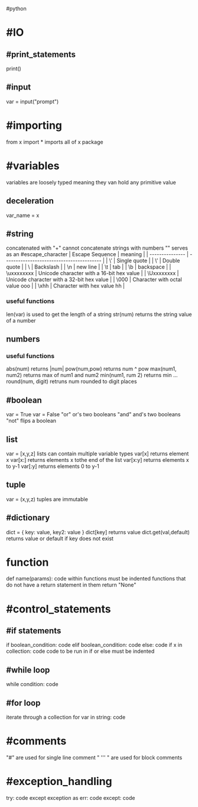 #python 
# #IO
## #print_statements
print()
## #input 
var = input("prompt")

# #importing 
from x import * imports all of x package
# #variables
variables are loosely typed meaning they van hold any primitive value
## deceleration
var_name = x
## #string
concatenated with "+"
cannot concatenate strings with numbers
"\" serves as an #escape_character
| Escape Sequence | meaning                                   |
| --------------- | ----------------------------------------- |
| \’              | Single quote                              |
| \\’             | Double quote                              |
| \\              | Backslash                                 |
| \n              | new line                                  |
| \t              | tab                                       |
| \b              | backspace                                 |
| \uxxxxxxxx      | Unicode character with a 16-bit hex value |
| \Uxxxxxxxx      | Unicode character with a 32-bit hex value |
| \000            | Character with octal value ooo            |
| \xhh            | Character with hex value hh               |
### useful functions
len(var) is used to get the length of a string
str(num) returns the string value of a number
## numbers
### useful functions
abs(num) returns |num|
pow(num,pow) returns num ^ pow
max(num1, num2) returns max of num1 and num2
min(num1, rum 2) returns min ...
round(num, digit) retruns num rounded to digit places
## #boolean
var = True
var = False
"or" or's two booleans
"and" and's two booleans
"not" flips a boolean

## list
var = [x,y,z]
lists can contain multiple variable types
var[x] returns element x
var[x:] returns elements x tothe end of the list
var[x:y] returns elements x to y-1
var[:y] returns elements 0 to y-1

## tuple
var = (x,y,z)
tuples are immutable

## #dictionary
dict = {
	key: value,
	key2: value
}
dict[key] returns value
dict.get(val,default) returns value or default if key does not exist
# function
def name(params):
code within functions must be indented
functions that do not have a return statement in them return "None"


# #control_statements
## #if statements
if boolean_condition:
 	code
elif boolean_condition:
	code
else:
	code
if x in collection:
	code
code to be run in if or else must be indented
## #while loop
while condition:
	code
## #for loop
iterate through a collection
for var in string:
	code

# #comments
"#" are used for single line comment
" ''' " are used for block comments
# #exception_handling
try:
	code
except exception as err:
 	code
except:
 	code